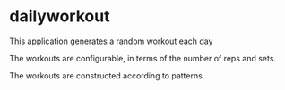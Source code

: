 dailyworkout
============

This application generates a random workout each day


The workouts are configurable, in terms of the number of reps and sets.

The workouts are constructed according to patterns.

